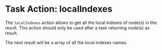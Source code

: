 # Task Action: localIndexes
The `localIndexes` action allows to get all the local indexes of node(s) in the result.
This action should only be used after a task returning node(s) as result.

The next result will be a array of all the local indexes names.